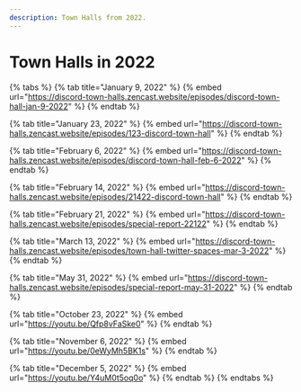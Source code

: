 ```yaml
---
description: Town Halls from 2022.
---
```


# Town Halls in 2022

{% tabs %}
{% tab title="January 9, 2022" %}
{% embed url="https://discord-town-halls.zencast.website/episodes/discord-town-hall-jan-9-2022" %}
{% endtab %}

{% tab title="January 23, 2022" %}
{% embed url="https://discord-town-halls.zencast.website/episodes/123-discord-town-hall" %}
{% endtab %}

{% tab title="February 6, 2022" %}
{% embed url="https://discord-town-halls.zencast.website/episodes/discord-town-hall-feb-6-2022" %}
{% endtab %}

{% tab title="February 14, 2022" %}
{% embed url="https://discord-town-halls.zencast.website/episodes/21422-discord-town-hall" %}
{% endtab %}

{% tab title="February 21, 2022" %}
{% embed url="https://discord-town-halls.zencast.website/episodes/special-report-22122" %}
{% endtab %}

{% tab title="March 13, 2022" %}
{% embed url="https://discord-town-halls.zencast.website/episodes/town-hall-twitter-spaces-mar-3-2022" %}
{% endtab %}

{% tab title="May 31, 2022" %}
{% embed url="https://discord-town-halls.zencast.website/episodes/special-report-may-31-2022" %}
{% endtab %}

{% tab title="October 23, 2022" %}
{% embed url="https://youtu.be/Qfp8vFaSke0" %}
{% endtab %}

{% tab title="November 6, 2022" %}
{% embed url="https://youtu.be/0eWyMh5BK1s" %}
{% endtab %}

{% tab title="December 5, 2022" %}
{% embed url="https://youtu.be/Y4uM0t5oq0o" %}
{% endtab %}
{% endtabs %}
